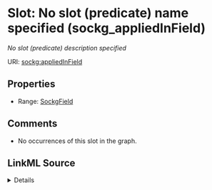 

# Slot: No slot (predicate) name specified (sockg_appliedInField)


_No slot (predicate) description specified_







URI: [sockg:appliedInField](https://idir.uta.edu/sockg-ontology/docs/appliedInField)



<!-- no inheritance hierarchy -->








## Properties

* Range: [SockgField](../classes/SockgField.md)





## Comments

* No occurrences of this slot in the graph.



## LinkML Source

<details>

```yaml
name: sockg_appliedInField
description: No slot (predicate) description specified
title: No slot (predicate) name specified
comments:
- No occurrences of this slot in the graph.
from_schema: soc-kg
rank: 1000
domain: sockg_Soil
slot_uri: sockg:appliedInField
alias: sockg_appliedInField
range: sockg_Field

```
</details>